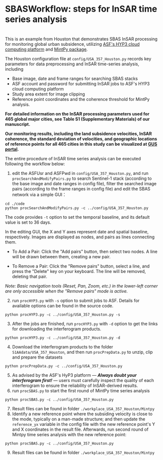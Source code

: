 # SBASWorkflow: steps for InSAR time series analysis
# 
This is an example from Houston that demonstrates SBAS InSAR processing for monitoring global urban subsidence, utilizing [ASF's HYP3 cloud computing platform](https://search.asf.alaska.edu/) and [MintPy package](https://github.com/insarlab/MintPy).

The Houston configuration file at `config/USA_357_Houston.py` records key parameters for data preprocessing and InSAR time-series analysis, including 

- Base image, date and frame ranges for searching SBAS stacks
- ASF account and password for submitting InSAR jobs to ASF's HYP3 cloud computing platform
- Study area extent for image clipping
- Reference point coordinates and the coherence threshold for MintPy analysis.

**For detailed information on the InSAR processing parameters used for 465 global major cities, see Table S1 (Supplementary Materials) of our manuscript.**

**Our monitoring results, including the land subsidence velocities, InSAR coherence, the standard deviation of velocities, and geographic locations of reference points for all 465 cities in this study can be visualized at [GUS portal](https://ee-pkurelab.projects.earthengine.app/view/gus).**

The entire procedure of InSAR time series analysis can be executed following the workflow below:

1. edit the ASFUsr and ASFPwd in `config/USA_357_Houston.py`, and run `procSearchAndModifyPairs.py` to search Sentinel-1 stack (according to the base image and date ranges in config file), filter the searched image pairs (according to the frame ranges in config file) and edit the SBAS network via a simple GUI：
```
cd ./code
python procSearchAndModifyPairs.py -c ../config/USA_357_Houston.py
```

  The code provides `-t` option to set the temporal baseline, and its default value is set to 36 days. 

  In the editing GUI, the X and Y axes represent date and spatial baseline, respectively. Images are displayed as nodes, and pairs as lines connecting them.
  - To Add a Pair: Click the "Add pairs" button, then select two nodes. A line will be drawn between them, creating a new pair.

  - To Remove a Pair: Click the "Remove pairs" button, select a line, and press the "Delete" key on your keyboard. The line will be removed, deleting that pair.

  *Note: Basic navigation tools (Reset, Pan, Zoom, etc.) in the lower-left corner are only accessible when the "Remove pairs" mode is active.*

2. run `procHYP3.py` with `-s` option to submit jobs to ASF. Details for available options can be found in the source code.
<pre><code>python procHYP3.py -c ../config/USA_357_Houston.py -s</code></pre>
3. After the jobs are finished, run `procHYP3.py` with `-d` option to get the links for downloading the interferogram products. 
<pre><code>python procHYP3.py -c ../config/USA_357_Houston.py -d</code></pre>
4. Download the interferogram products to the folder `S1AAdata/USA_357_Houston`, and then run `procPrepData.py` to unzip, clip and prepare the datasets
<pre><code>python procPrepData.py -c ../config/USA_357_Houston.py</code></pre> 
5. As advised by the ASF's HyP3 platform — ***Always doubt your interferogram first!*** — users must carefully inspect the quality of each interferogram to ensure the reliability of InSAR-derived results. 
6. run `procSBAS.py` to start the first round of MintPy time series analysis
<pre><code>python procSBAS.py -c ../config/USA_357_Houston.py</code></pre> 
7. Result files can be found in folder `./workplace_USA_357_Houston/Mintpy`
8. Identify a new reference point where the subsiding velocity is close to the mode, typically on a man-made structure; and then update the `reference_yx` variable in the config file with the new reference point's Y and X coordinates in the result file. Afterwards, run second round of Mintpy time series analysis with the new reference point:
<pre><code>python procSBAS.py -c ../config/USA_357_Houston.py</code></pre> 
9. Result files can be found in folder `./workplace_USA_357_Houston/Mintpy`
